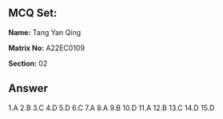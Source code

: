 ## MCQ Set:

**Name:** Tang Yan Qing

**Matrix No:** A22EC0109

**Section:** 02

## Answer
1.A
2.B
3.C
4.D
5.D
6.C
7.A
8.A
9.B
10.D
11.A
12.B
13.C
14.D
15.D
